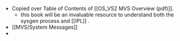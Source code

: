 - Copied over Table of Contents of [[OS_VS2 MVS Overview (pdf)]].
	- this book will be an invaluable resource to understand both the sysgen process and [[IPL]] .
- [[MVS/System Messages]]
-